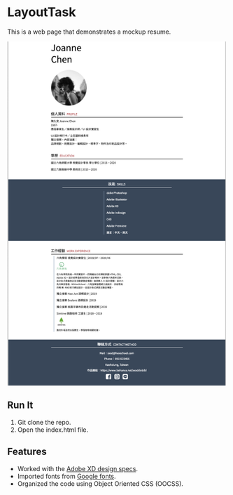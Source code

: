 # LayoutTask

This is a web page that demonstrates a mockup resume.



<img src="https://github.com/qianhuiwei/LayoutTask/blob/4ba7cbfd135571c9f8be6560964662eb03811b58/pageDemo.png" width="500"/>


## Run It
1. Git clone the repo.
2. Open the index.html file.


## Features
* Worked with the [Adobe XD design specs](https://xd.adobe.com/view/0f1c0abb-4063-4ed0-96b1-452f520f878b-5a4f/specs/).
* Imported fonts from [Google fonts](https://fonts.google.com/).
* Organized the code using Object Oriented CSS (OOCSS).
